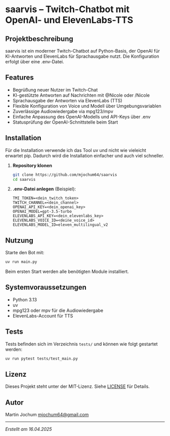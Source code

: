 # saarvis – Twitch-Chatbot mit OpenAI- und ElevenLabs-TTS

## Projektbeschreibung

saarvis ist ein moderner Twitch-Chatbot auf Python-Basis, der OpenAI für KI-Antworten und ElevenLabs für Sprachausgabe nutzt. Die Konfiguration erfolgt über eine .env-Datei.

## Features

- Begrüßung neuer Nutzer im Twitch-Chat
- KI-gestützte Antworten auf Nachrichten mit @Nicole oder /Nicole
- Sprachausgabe der Antworten via ElevenLabs (TTS)
- Flexible Konfiguration von Voice und Modell über Umgebungsvariablen
- Zuverlässige Audiowiedergabe via mpg123/mpv
- Einfache Anpassung des OpenAI-Modells und API-Keys über .env
- Statusprüfung der OpenAI-Schnittstelle beim Start

## Installation

Für die Installation verwende ich das Tool uv und nicht wie vieleicht erwartet pip. 
Dadurch wird die Installation einfacher und auch viel schneller.

1. **Repository klonen**

   ```bash
   git clone https://github.com/mjochum64/saarvis
   cd saarvis
   ```

2. **.env-Datei anlegen** (Beispiel):

   ```env
   TMI_TOKEN=<dein_twitch_token>
   TWITCH_CHANNEL=<dein_channel>
   OPENAI_API_KEY=<dein_openai_key>
   OPENAI_MODEL=gpt-3.5-turbo
   ELEVENLABS_API_KEY=<dein_elevenlabs_key>
   ELEVENLABS_VOICE_ID=<deine_voice_id>
   ELEVENLABS_MODEL_ID=eleven_multilingual_v2
   ```

## Nutzung

Starte den Bot mit:

```bash
uv run main.py
```

Beim ersten Start werden alle benötigten Module installiert.

## Systemvoraussetzungen

- Python 3.13 
- uv 
- mpg123 oder mpv für die Audiowiedergabe
- ElevenLabs-Account für TTS

## Tests

Tests befinden sich im Verzeichnis `tests/` und können wie folgt gestartet werden:

```bash
uv run pytest tests/test_main.py
```

## Lizenz

Dieses Projekt steht unter der MIT-Lizenz. Siehe [LICENSE](LICENSE) für Details.

## Autor
Martin Jochum <mjochum64@gmail.com>

---
*Erstellt am 16.04.2025*
